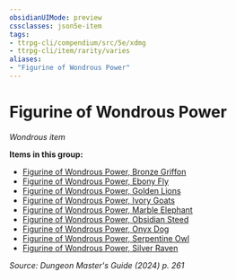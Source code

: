 ```yaml
---
obsidianUIMode: preview
cssclasses: json5e-item
tags:
- ttrpg-cli/compendium/src/5e/xdmg
- ttrpg-cli/item/rarity/varies
aliases: 
- "Figurine of Wondrous Power"
---
```

# Figurine of Wondrous Power
*Wondrous item*  



**Items in this group:**

- [Figurine of Wondrous Power, Bronze Griffon](3-Compendium/items/figurine-of-wondrous-power-bronze-griffon-xdmg.md)
- [Figurine of Wondrous Power, Ebony Fly](3-Compendium/items/figurine-of-wondrous-power-ebony-fly-xdmg.md)
- [Figurine of Wondrous Power, Golden Lions](3-Compendium/items/figurine-of-wondrous-power-golden-lions-xdmg.md)
- [Figurine of Wondrous Power, Ivory Goats](3-Compendium/items/figurine-of-wondrous-power-ivory-goats-xdmg.md)
- [Figurine of Wondrous Power, Marble Elephant](3-Compendium/items/figurine-of-wondrous-power-marble-elephant-xdmg.md)
- [Figurine of Wondrous Power, Obsidian Steed](3-Compendium/items/figurine-of-wondrous-power-obsidian-steed-xdmg.md)
- [Figurine of Wondrous Power, Onyx Dog](3-Compendium/items/figurine-of-wondrous-power-onyx-dog-xdmg.md)
- [Figurine of Wondrous Power, Serpentine Owl](3-Compendium/items/figurine-of-wondrous-power-serpentine-owl-xdmg.md)
- [Figurine of Wondrous Power, Silver Raven](3-Compendium/items/figurine-of-wondrous-power-silver-raven-xdmg.md)

*Source: Dungeon Master's Guide (2024) p. 261*